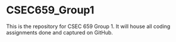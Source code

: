 # CSEC659_Group1
This is the repository for CSEC 659 Group 1. It will house all coding assignments done and captured on GitHub.
